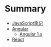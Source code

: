 # Summary

* [JavaScript笔记](README.md)
* [Angular](/angular/index.md)
	- [Angular 1.x](/angular/angular1.md)
* [React](/react/index.md)



